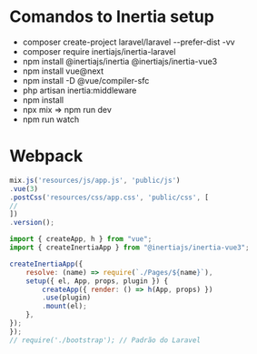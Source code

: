 # Comandos to Inertia setup
- composer create-project laravel/laravel --prefer-dist -vv
- composer require inertiajs/inertia-laravel
- npm install @inertiajs/inertia @inertiajs/inertia-vue3
- npm install vue@next
- npm install -D @vue/compiler-sfc
- php artisan inertia:middleware
- npm install
- npx mix => npm run dev
- npm run watch

# Webpack

```js
mix.js('resources/js/app.js', 'public/js')
.vue(3)
.postCss('resources/css/app.css', 'public/css', [
//
])
.version();
```

```js
import { createApp, h } from "vue";
import { createInertiaApp } from "@inertiajs/inertia-vue3";

createInertiaApp({
    resolve: (name) => require(`./Pages/${name}`),
    setup({ el, App, props, plugin }) {
        createApp({ render: () => h(App, props) })
        .use(plugin)
        .mount(el);
    },
});
});
// require('./bootstrap'); // Padrão do Laravel
```
